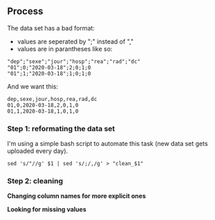 ## Process
The data set has a bad format:
- values are seperated by ";" instead of ","
- values are in parantheses
like so:
```
"dep";"sexe";"jour";"hosp";"rea";"rad";"dc"
"01";0;"2020-03-18";2;0;1;0
"01";1;"2020-03-18";1;0;1;0
```
And we want this:
```
dep,sexe,jour,hosp,rea,rad,dc
01,0,2020-03-18,2,0,1,0
01,1,2020-03-18,1,0,1,0
```

### Step 1: reformating the data set
I'm using a simple bash script to automate this task (new data set gets uploaded every day).

```
sed 's/"//g' $1 | sed 's/;/,/g' > "clean_$1"
```

### Step 2: cleaning
**Changing column names for more explicit ones**


**Looking for missing values**

